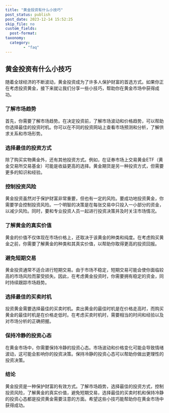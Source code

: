 ```yaml
---
title: "黄金投资有什么小技巧"
post_status: publish
post_date: 2023-12-14 15:52:25
skip_file: no
custom_fields: 
  post-format: 
taxonomy:
  category:
        - "faq"
---
```


## 黄金投资有什么小技巧

随着全球经济的不断波动，黄金投资成为了许多人保护财富的首选方式。如果你正在考虑投资黄金，接下来就让我们分享一些小技巧，帮助你在黄金市场中获得成功。

### 了解市场趋势

首先，你需要了解市场趋势。在决定投资前，了解市场波动和价格趋势，可以帮助你选择最佳的投资时机。你可以在不同的投资网站上查看市场预测和分析，了解供求关系和市场形势。

### 选择最佳的投资方式

除了购买实物黄金外，还有其他投资方式。例如，在证券市场上交易黄金ETF（黄金交易所交易基金）可能是收益更高的选择。黄金期货是另一种投资方式，但需要更多的知识和经验。

### 控制投资风险

黄金投资虽然对于保护财富非常重要，但也有一定的风险。要成功地投资黄金，你需要学会控制投资风险。一个明智的决策是在每张交易中只投入一小部分的资金，以减少风险。同时，要和专业投资人员一起进行投资决策并及时关注市场情况。

### 了解黄金的真实价值

黄金的价值不仅体现在市场价格上，还取决于该黄金的种类和纯度。在考虑购买黄金之前，你需要了解黄金的种类和其真实价值，以帮助你取得更高的投资回报。

### 避免短期交易

黄金投资通常不适合进行短期交易。由于市场不稳定，短期交易可能会使你面临较高的市场风险而蒙受损失。因此，在考虑黄金投资时，你需要拥有稳定的资金，同时持续跟踪市场趋势。

### 选择最佳的买卖时机

投资黄金需要选择最佳的买卖时机。卖出黄金的最佳时机是在价格走高时，而购买黄金的最佳时机是在价格走低时。在考虑买卖时机时，需要相当的时间和经验以及对市场分析的正确把握。

### 保持冷静的投资心态

在黄金市场中，你需要保持冷静的投资心态。市场波动和价格变化可能会导致情绪波动，这可能会影响你的投资决策。保持冷静的投资心态可以帮助你做出更理性的投资决策。

### 结论

黄金投资是一种保护财富的有效方式。了解市场趋势，选择最佳的投资方式，控制投资风险，了解黄金的真实价值，避免短期交易，选择最佳的买卖时机和保持冷静的投资心态都是投资黄金需要注意的方面。希望这些小技巧能帮助你在黄金市场中获得成功。
